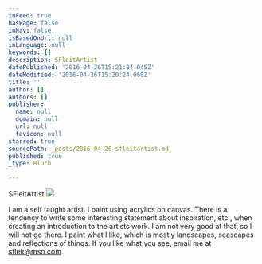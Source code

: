 ```yaml
---
inFeed: true
hasPage: false
inNav: false
isBasedOnUrl: null
inLanguage: null
keywords: []
description: SFleitArtist
datePublished: '2016-04-26T15:21:04.045Z'
dateModified: '2016-04-26T15:20:24.068Z'
title: ''
author: []
authors: []
publisher:
  name: null
  domain: null
  url: null
  favicon: null
starred: true
sourcePath: _posts/2016-04-26-sfleitartist.md
published: true
_type: Blurb

---
```

SFleitArtist
![](https://the-grid-user-content.s3-us-west-2.amazonaws.com/bde2a033-8f57-48e2-8a2a-774a9128df49.gif)

I am a self taught artist. I paint using acrylics on canvas. There is a tendency to write some interesting statement about inspiration, etc., when creating an introduction to the artists work. I am not very good at that, so I will not go there. I paint what I like, which is mostly landscapes, seascapes and reflections of things. If you like what you see, email me at sfleit@msn.com.